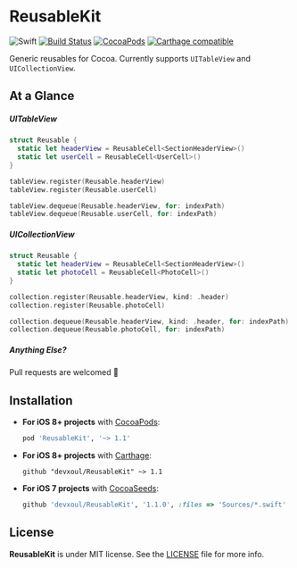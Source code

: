 ReusableKit
===========

![Swift](https://img.shields.io/badge/Swift-3.0-orange.svg)
[![Build Status](https://travis-ci.org/devxoul/ReusableKit.svg)](https://travis-ci.org/devxoul/ReusableKit)
[![CocoaPods](http://img.shields.io/cocoapods/v/ReusableKit.svg)](https://cocoapods.org/pods/ReusableKit)
[![Carthage compatible](https://img.shields.io/badge/Carthage-compatible-4BC51D.svg?style=flat)](https://github.com/Carthage/Carthage)

Generic reusables for Cocoa. Currently supports `UITableView` and `UICollectionView`.


At a Glance
-----------

##### UITableView

```swift
struct Reusable {
  static let headerView = ReusableCell<SectionHeaderView>()
  static let userCell = ReusableCell<UserCell>()
}

tableView.register(Reusable.headerView)
tableView.register(Reusable.userCell)

tableView.dequeue(Reusable.headerView, for: indexPath)
tableView.dequeue(Reusable.userCell, for: indexPath)
```

##### UICollectionView

```swift
struct Reusable {
  static let headerView = ReusableCell<SectionHeaderView>()
  static let photoCell = ReusableCell<PhotoCell>()
}

collection.register(Reusable.headerView, kind: .header)
collection.register(Reusable.photoCell)

collection.dequeue(Reusable.headerView, kind: .header, for: indexPath)
collection.dequeue(Reusable.photoCell, for: indexPath)
```

##### Anything Else?

Pull requests are welcomed 💖


Installation
------------

- **For iOS 8+ projects** with [CocoaPods](https://cocoapods.org):

    ```ruby
    pod 'ReusableKit', '~> 1.1'
    ```

- **For iOS 8+ projects** with [Carthage](https://github.com/Carthage/Carthage):

    ```
    github "devxoul/ReusableKit" ~> 1.1
    ```

- **For iOS 7 projects** with [CocoaSeeds](https://github.com/devxoul/CocoaSeeds):

    ```ruby
    github 'devxoul/ReusableKit', '1.1.0', :files => 'Sources/*.swift'
    ```


License
-------

**ReusableKit** is under MIT license. See the [LICENSE](LICENSE) file for more info.
